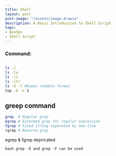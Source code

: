 ```yaml
---
title: Shell
layout: post
post-image: "/assets/image.drawio"
description: A Basic Introduction to Shell Script
tags:
- DevOps
- Shell Script
---
```


### Command:

```bash

ls -l 
ls -la
ls -li
ls -ltr
ls -h -l #human redable format
top -b -n 1
```
## greep command

```bash
grep  # Regular grep
egrep # Extended grep for regular expression
fgrep # Fixed string separated by new line
rgrep # Reverse grep


```
egrep & fgrep depricated 

```
bash grep -E and grep -F can be used 
```